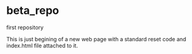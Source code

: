 beta_repo
=========

first repository

This is just begining of a new web page with a standard reset code and index.html file attached to it.
